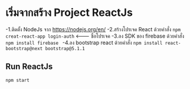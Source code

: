 # เริ่มจากสร้าง Project ReactJs
  -1.ติดตั้ง NodeJs จาก https://nodejs.org/en/ 
  -2.สร้างโปรเจค React ด้วยคำสั่ง `npm creat-react-app login-auth` <--- ชื่อโปรเจค
  -3.ลง SDK ของ firebase ด้วยคำสั่ง `npm install firebase `
  -4.ลง bootstrap react ด้วยคำสั่ง `npm install react-bootstrap@next bootstrap@5.1.1 ` 

## Run ReactJs
  `npm start`
  
